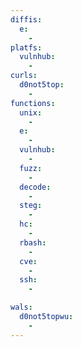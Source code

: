 ```yaml
---
diffis:
  e:
    -
platfs:
  vulnhub:
    -
curls:
  d0not5top:
    -
functions:
  unix:
    -
  e:
    -
  vulnhub:
    -
  fuzz:
    -
  decode:
    -
  steg:
    -
  hc:
    -
  rbash:
    -
  cve:
    -
  ssh:
    -

wals:
  d0not5topwu:
    -
---
```

